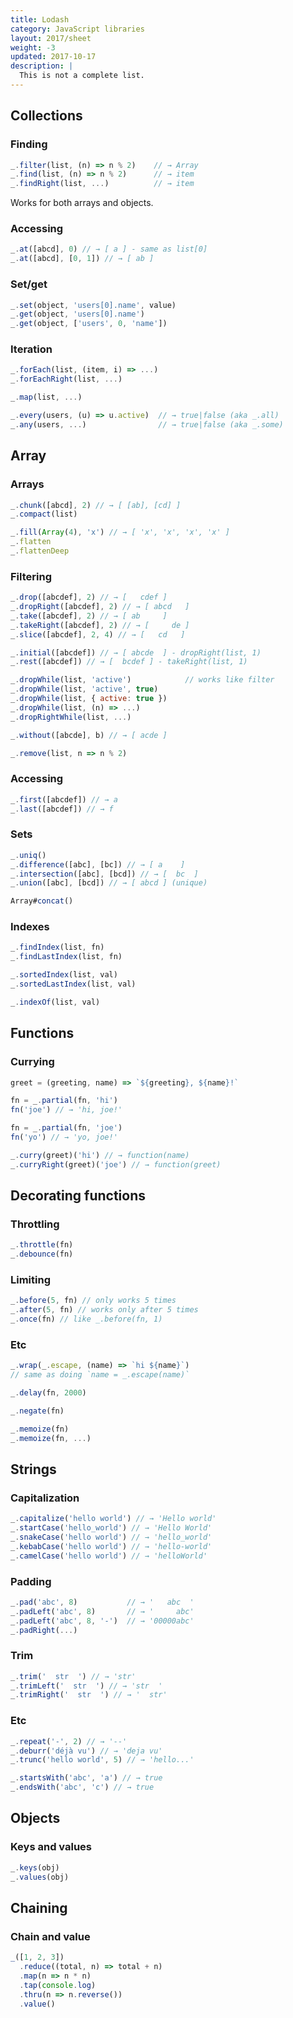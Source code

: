 ```yaml
---
title: Lodash
category: JavaScript libraries
layout: 2017/sheet
weight: -3
updated: 2017-10-17
description: |
  This is not a complete list.
---
```


## Collections

### Finding

```js
_.filter(list, (n) => n % 2)    // → Array
_.find(list, (n) => n % 2)      // → item
_.findRight(list, ...)          // → item
```

Works for both arrays and objects.

### Accessing

```js
_.at([abcd], 0) // → [ a ] - same as list[0]
_.at([abcd], [0, 1]) // → [ ab ]
```

### Set/get

```js
_.set(object, 'users[0].name', value)
_.get(object, 'users[0].name')
_.get(object, ['users', 0, 'name'])
```

### Iteration

```js
_.forEach(list, (item, i) => ...)
_.forEachRight(list, ...)

_.map(list, ...)
```

```js
_.every(users, (u) => u.active)  // → true|false (aka _.all)
_.any(users, ...)                // → true|false (aka _.some)
```

## Array

### Arrays

```js
_.chunk([abcd], 2) // → [ [ab], [cd] ]
_.compact(list)

_.fill(Array(4), 'x') // → [ 'x', 'x', 'x', 'x' ]
_.flatten
_.flattenDeep
```

### Filtering

```js
_.drop([abcdef], 2) // → [   cdef ]
_.dropRight([abcdef], 2) // → [ abcd   ]
_.take([abcdef], 2) // → [ ab     ]
_.takeRight([abcdef], 2) // → [     de ]
_.slice([abcdef], 2, 4) // → [   cd   ]
```

```js
_.initial([abcdef]) // → [ abcde  ] - dropRight(list, 1)
_.rest([abcdef]) // → [  bcdef ] - takeRight(list, 1)
```

```js
_.dropWhile(list, 'active')            // works like filter
_.dropWhile(list, 'active', true)
_.dropWhile(list, { active: true })
_.dropWhile(list, (n) => ...)
_.dropRightWhile(list, ...)
```

```js
_.without([abcde], b) // → [ acde ]
```

```js
_.remove(list, n => n % 2)
```

### Accessing

```js
_.first([abcdef]) // → a
_.last([abcdef]) // → f
```

### Sets

```js
_.uniq()
_.difference([abc], [bc]) // → [ a    ]
_.intersection([abc], [bcd]) // → [  bc  ]
_.union([abc], [bcd]) // → [ abcd ] (unique)
```

```js
Array#concat()
```

### Indexes

```js
_.findIndex(list, fn)
_.findLastIndex(list, fn)
```

```js
_.sortedIndex(list, val)
_.sortedLastIndex(list, val)
```

```js
_.indexOf(list, val)
```

## Functions

### Currying

```js
greet = (greeting, name) => `${greeting}, ${name}!`
```

<!-- {.-setup} -->

```js
fn = _.partial(fn, 'hi')
fn('joe') // → 'hi, joe!'

fn = _.partial(fn, 'joe')
fn('yo') // → 'yo, joe!'
```

```js
_.curry(greet)('hi') // → function(name)
_.curryRight(greet)('joe') // → function(greet)
```

## Decorating functions

### Throttling

```js
_.throttle(fn)
_.debounce(fn)
```

### Limiting

```js
_.before(5, fn) // only works 5 times
_.after(5, fn) // works only after 5 times
_.once(fn) // like _.before(fn, 1)
```

### Etc

```js
_.wrap(_.escape, (name) => `hi ${name}`)
// same as doing `name = _.escape(name)`

_.delay(fn, 2000)

_.negate(fn)

_.memoize(fn)
_.memoize(fn, ...)
```

## Strings

### Capitalization

```js
_.capitalize('hello world') // → 'Hello world'
_.startCase('hello_world') // → 'Hello World'
_.snakeCase('hello world') // → 'hello_world'
_.kebabCase('hello world') // → 'hello-world'
_.camelCase('hello world') // → 'helloWorld'
```

### Padding

```js
_.pad('abc', 8)           // → '   abc  '
_.padLeft('abc', 8)       // → '     abc'
_.padLeft('abc', 8, '-')  // → '00000abc'
_.padRight(...)
```

### Trim

```js
_.trim('  str  ') // → 'str'
_.trimLeft('  str  ') // → 'str  '
_.trimRight('  str  ') // → '  str'
```

### Etc

```js
_.repeat('-', 2) // → '--'
_.deburr('déjà vu') // → 'deja vu'
_.trunc('hello world', 5) // → 'hello...'
```

```js
_.startsWith('abc', 'a') // → true
_.endsWith('abc', 'c') // → true
```

## Objects

### Keys and values

```js
_.keys(obj)
_.values(obj)
```

## Chaining

### Chain and value

```js
_([1, 2, 3])
  .reduce((total, n) => total + n)
  .map(n => n * n)
  .tap(console.log)
  .thru(n => n.reverse())
  .value()
```
